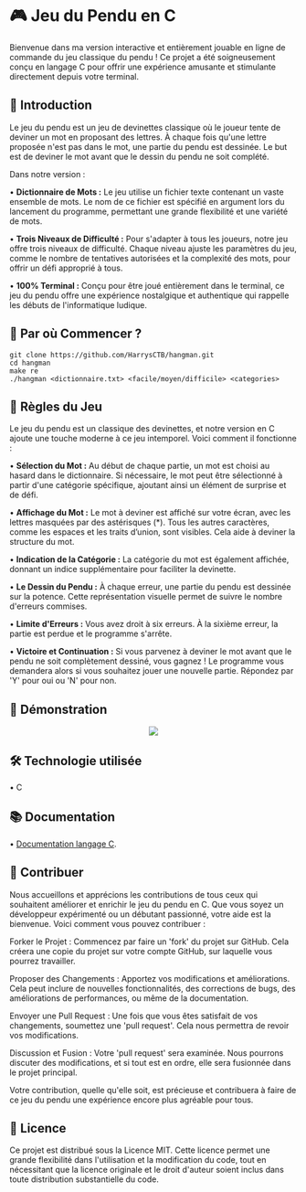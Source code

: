 # 🎮 Jeu du Pendu en C

Bienvenue dans ma version interactive et entièrement jouable en ligne de commande du jeu classique du pendu ! Ce projet a été soigneusement conçu en langage C pour offrir une expérience amusante et stimulante directement depuis votre terminal.

## 🌟 Introduction

Le jeu du pendu est un jeu de devinettes classique où le joueur tente de deviner un mot en proposant des lettres. À chaque fois qu'une lettre proposée n'est pas dans le mot, une partie du pendu est dessinée. Le but est de deviner le mot avant que le dessin du pendu ne soit complété.

Dans notre version :

• **Dictionnaire de Mots :** Le jeu utilise un fichier texte contenant un vaste ensemble de mots. Le nom de ce fichier est spécifié en argument lors du lancement du programme, permettant une grande flexibilité et une variété de mots.

• **Trois Niveaux de Difficulté :** Pour s'adapter à tous les joueurs, notre jeu offre trois niveaux de difficulté. Chaque niveau ajuste les paramètres du jeu, comme le nombre de tentatives autorisées et la complexité des mots, pour offrir un défi approprié à tous.

• **100% Terminal :** Conçu pour être joué entièrement dans le terminal, ce jeu du pendu offre une expérience nostalgique et authentique qui rappelle les débuts de l'informatique ludique.

## 🚀 Par où Commencer ?


```
git clone https://github.com/HarrysCTB/hangman.git
cd hangman
make re
./hangman <dictionnaire.txt> <facile/moyen/difficile> <categories>
```

## 📜 Règles du Jeu

Le jeu du pendu est un classique des devinettes, et notre version en C ajoute une touche moderne à ce jeu intemporel. Voici comment il fonctionne :

• **Sélection du Mot :** Au début de chaque partie, un mot est choisi au hasard dans le dictionnaire. Si nécessaire, le mot peut être sélectionné à partir d'une catégorie spécifique, ajoutant ainsi un élément de surprise et de défi.

• **Affichage du Mot :** Le mot à deviner est affiché sur votre écran, avec les lettres masquées par des astérisques (*). Tous les autres caractères, comme les espaces et les traits d’union, sont visibles. Cela aide à deviner la structure du mot.

• **Indication de la Catégorie :** La catégorie du mot est également affichée, donnant un indice supplémentaire pour faciliter la devinette.

• **Le Dessin du Pendu :** À chaque erreur, une partie du pendu est dessinée sur la potence. Cette représentation visuelle permet de suivre le nombre d'erreurs commises.

• **Limite d'Erreurs :** Vous avez droit à six erreurs. À la sixième erreur, la partie est perdue et le programme s'arrête.

• **Victoire et Continuation :** Si vous parvenez à deviner le mot avant que le pendu ne soit complètement dessiné, vous gagnez ! Le programme vous demandera alors si vous souhaitez jouer une nouvelle partie. Répondez par 'Y' pour oui ou 'N' pour non.

## 🎥 Démonstration

<p align="center">
  <img src="https://media.giphy.com/media/v1.Y2lkPTc5MGI3NjExbjVvaTV0aWllNnpteTg5dXdzbzV0b3k1eGc2cmZ1aTQwZnR2ZTVuZiZlcD12MV9pbnRlcm5hbF9naWZfYnlfaWQmY3Q9Zw/18yM4r6heA7hYB4PIC/giphy.gif" />
</p>

## 🛠️ Technologie utilisée

• C

## 📚 Documentation

• [Documentation langage C](https://en.cppreference.com/w/c).

## 🤝 Contribuer

Nous accueillons et apprécions les contributions de tous ceux qui souhaitent améliorer et enrichir le jeu du pendu en C. Que vous soyez un développeur expérimenté ou un débutant passionné, votre aide est la bienvenue. Voici comment vous pouvez contribuer :

Forker le Projet : Commencez par faire un 'fork' du projet sur GitHub. Cela créera une copie du projet sur votre compte GitHub, sur laquelle vous pourrez travailler.

Proposer des Changements : Apportez vos modifications et améliorations. Cela peut inclure de nouvelles fonctionnalités, des corrections de bugs, des améliorations de performances, ou même de la documentation.

Envoyer une Pull Request : Une fois que vous êtes satisfait de vos changements, soumettez une 'pull request'. Cela nous permettra de revoir vos modifications.

Discussion et Fusion : Votre 'pull request' sera examinée. Nous pourrons discuter des modifications, et si tout est en ordre, elle sera fusionnée dans le projet principal.

Votre contribution, quelle qu'elle soit, est précieuse et contribuera à faire de ce jeu du pendu une expérience encore plus agréable pour tous.

## 📝 Licence

Ce projet est distribué sous la Licence MIT. Cette licence permet une grande flexibilité dans l'utilisation et la modification du code, tout en nécessitant que la licence originale et le droit d'auteur soient inclus dans toute distribution substantielle du code.
